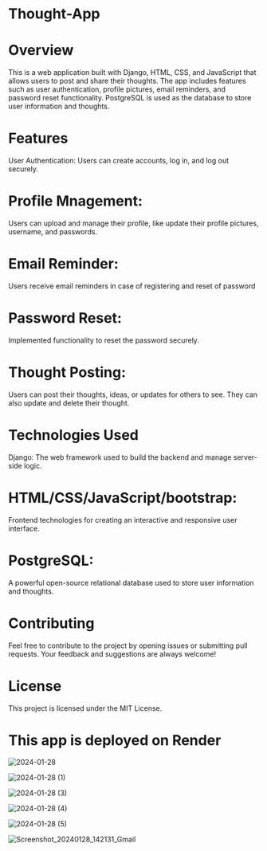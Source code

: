 # Thought-App

# Overview
This is a web application built with Django, HTML, CSS, and JavaScript that allows users to post and share their thoughts. The app includes features such as user authentication, profile pictures, email reminders, and password reset functionality. PostgreSQL is used as the database to store user information and thoughts. 

# Features
User Authentication: Users can create accounts, log in, and log out securely.

# Profile Mnagement: 
Users can upload and manage their profile, like update their profile pictures, username, and passwords.

# Email Reminder: 
Users receive email reminders in case of registering and reset of password

# Password Reset: 
Implemented functionality to reset the password securely.

# Thought Posting: 
Users can post their thoughts, ideas, or updates for others to see. They can also update and delete their thought.

# Technologies Used
Django: The web framework used to build the backend and manage server-side logic.

# HTML/CSS/JavaScript/bootstrap: 
Frontend technologies for creating an interactive and responsive user interface.

# PostgreSQL: 
A powerful open-source relational database used to store user information and thoughts.

# Contributing
Feel free to contribute to the project by opening issues or submitting pull requests. Your feedback and suggestions are always welcome!

# License
This project is licensed under the MIT License.

# This app is deployed on Render

![2024-01-28](https://github.com/Styleblender/Thought-App/assets/144047787/ac4287b8-33b4-4afe-b9c4-13e48cde1d7d)

![2024-01-28 (1)](https://github.com/Styleblender/Thought-App/assets/144047787/8fbfc351-25b8-4dd9-ba4c-aa41b5870bac)

![2024-01-28 (3)](https://github.com/Styleblender/Thought-App/assets/144047787/935c54f1-f223-4b1e-9a9e-a12346daddce)

![2024-01-28 (4)](https://github.com/Styleblender/Thought-App/assets/144047787/8140571d-8380-4b39-848f-bc36f83abbe8)

![2024-01-28 (5)](https://github.com/Styleblender/Thought-App/assets/144047787/bc8a0b45-9340-4a75-abe6-662cf57e0b08)

![Screenshot_20240128_142131_Gmail](https://github.com/Styleblender/Thought-App/assets/144047787/6dc032eb-fc70-4e43-8f4f-2ac9ae3ca1ea)













